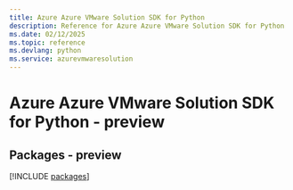 ```yaml
---
title: Azure Azure VMware Solution SDK for Python
description: Reference for Azure Azure VMware Solution SDK for Python
ms.date: 02/12/2025
ms.topic: reference
ms.devlang: python
ms.service: azurevmwaresolution
---
```

# Azure Azure VMware Solution SDK for Python - preview
## Packages - preview
[!INCLUDE [packages](azure-vmware-solution-index.md)]